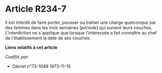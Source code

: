 # Article R234-7

Il est interdit de faire porter, pousser ou traîner une charge quelconque par des femmes dans les trois semaines [*période*]
qui suivent leurs couches. L'interdiction ne s'applique que lorsque l'intéressée a fait connaître au chef de l'établissement
la date de ses couches.

**Liens relatifs à cet article**

_Codifié par_:

  - Décret n°73-1048 1973-11-15
